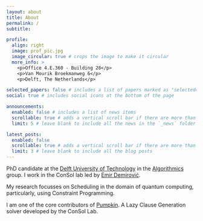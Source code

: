```yaml
---
layout: about
title: About
permalink: /
subtitle: 

profile:
  align: right
  image: prof_pic.jpg
  image_circular: true # crops the image to make it circular
  more_info: >
    <p>Office 4.E.360 - Building 28</p>
    <p>Van Mourik Broekmanweg 6</p>
    <p>Delft, The Netherlands</p>

selected_papers: false # includes a list of papers marked as "selected={true}"
social: true # includes social icons at the bottom of the page

announcements:
  enabled: false # includes a list of news items
  scrollable: true # adds a vertical scroll bar if there are more than 3 news items
  limit: 5 # leave blank to include all the news in the `_news` folder

latest_posts:
  enabled: false 
  scrollable: true # adds a vertical scroll bar if there are more than 3 new posts items
  limit: 3 # leave blank to include all the blog posts
---
```


PhD candidate at the [Delft University of Technology](https://www.tudelft.nl/) in the [Algorithmics](https://www.tudelft.nl/ewi/over-de-faculteit/afdelingen/software-technology/algorithmics) group. I work in the ConSol lab led by [Emir Demirović](https://emirde.github.io/).

My research focusses on Scheduling in the domain of quantum computing, particularly, using Constraint Programming.

I am one of the core contributors of [Pumpkin](https://github.com/ConSol-Lab/Pumpkin). A Lazy Clause Generation solver developed by the ConSol Lab.

